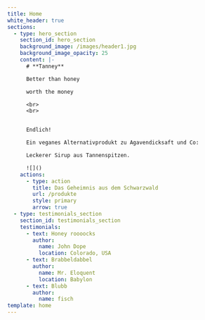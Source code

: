 ```yaml
---
title: Home
white_header: true
sections:
  - type: hero_section
    section_id: hero_section
    background_image: /images/header1.jpg
    background_image_opacity: 25
    content: |-
      # **Tanney**

      Better than honey

      worth the money

      <br>
      <br>


      Endlich!

      Ein veganes Alternativprodukt zu Agavendicksaft und Co:

      Leckerer Sirup aus Tannenspitzen.

      ![]()
    actions:
      - type: action
        title: Das Geheimnis aus dem Schwarzwald
        url: /produkte
        style: primary
        arrow: true
  - type: testimonials_section
    section_id: testimonials_section
    testimonials:
      - text: Honey roooocks
        author:
          name: John Dope
          location: Colorado, USA
      - text: Brabbeldabbel
        author:
          name: Mr. Eloquent
          location: Babylon
      - text: Blubb
        author:
          name: fisch
template: home
---
```

